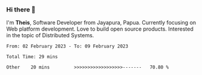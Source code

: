 ### Hi there 👋

I'm <b>Theis</b>, Software Developer from Jayapura, Papua. Currently focusing on Web platform development. Love to build open source products. Interested in the topic of Distributed Systems.



 
 <!--START_SECTION:waka-->

```text
From: 02 February 2023 - To: 09 February 2023

Total Time: 29 mins

Other    20 mins         >>>>>>>>>>>>>>>>>>-------   70.80 %
```

<!--END_SECTION:waka-->

